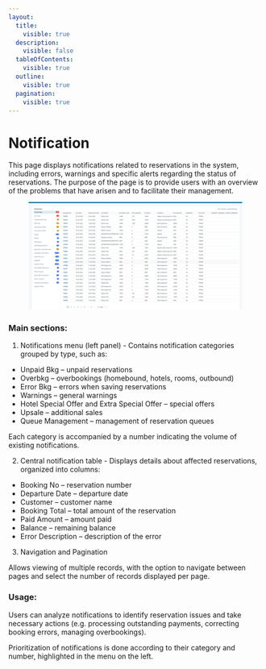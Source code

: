 ```yaml
---
layout:
  title:
    visible: true
  description:
    visible: false
  tableOfContents:
    visible: true
  outline:
    visible: true
  pagination:
    visible: true
---
```


# Notification

This page displays notifications related to reservations in the system, including errors, warnings and specific alerts regarding the status of reservations. The purpose of the page is to provide users with an overview of the problems that have arisen and to facilitate their management.&#x20;

<figure><img src="../.gitbook/assets/image (1) (1) (1) (1) (1) (1) (1) (1) (1) (1) (1) (1) (1) (1) (1) (1) (1) (1) (1) (1) (1) (1) (1).png" alt=""><figcaption></figcaption></figure>

### Main sections:&#x20;

1. Notifications menu (left panel) - Contains notification categories grouped by type, such as:&#x20;

* Unpaid Bkg – unpaid reservations&#x20;
* Overbkg – overbookings (homebound, hotels, rooms, outbound)&#x20;
* Error Bkg – errors when saving reservations&#x20;
* Warnings – general warnings&#x20;
* Hotel Special Offer and Extra Special Offer – special offers&#x20;
* Upsale – additional sales&#x20;
* Queue Management – ​​management of reservation queues&#x20;

Each category is accompanied by a number indicating the volume of existing notifications.&#x20;

2. Central notification table - Displays details about affected reservations, organized into columns:&#x20;

* Booking No – reservation number&#x20;
* Departure Date – departure date&#x20;
* Customer – customer name&#x20;
* Booking Total – total amount of the reservation&#x20;
* Paid Amount – amount paid&#x20;
* Balance – remaining balance
* Error Description – description of the error&#x20;

3. Navigation and Pagination&#x20;

Allows viewing of multiple records, with the option to navigate between pages and select the number of records displayed per page.&#x20;

### Usage:&#x20;

Users can analyze notifications to identify reservation issues and take necessary actions (e.g. processing outstanding payments, correcting booking errors, managing overbookings).&#x20;

Prioritization of notifications is done according to their category and number, highlighted in the menu on the left.

